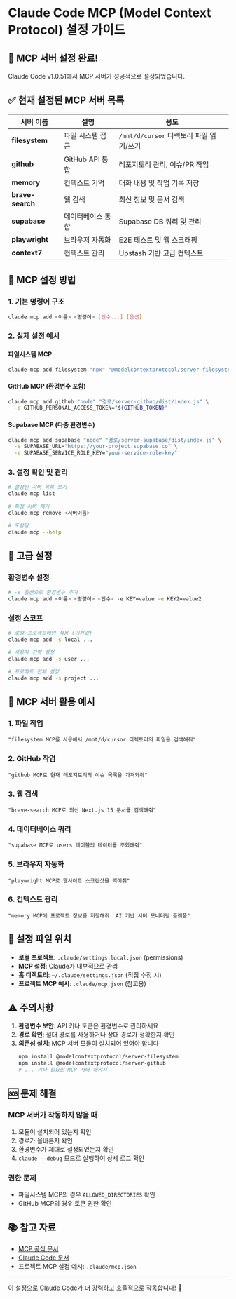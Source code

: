 # Claude Code MCP (Model Context Protocol) 설정 가이드

## 🎯 MCP 서버 설정 완료!

Claude Code v1.0.51에서 MCP 서버가 성공적으로 설정되었습니다.

## ✅ 현재 설정된 MCP 서버 목록

| 서버 이름 | 설명 | 용도 |
|-----------|------|------|
| **filesystem** | 파일 시스템 접근 | `/mnt/d/cursor` 디렉토리 파일 읽기/쓰기 |
| **github** | GitHub API 통합 | 레포지토리 관리, 이슈/PR 작업 |
| **memory** | 컨텍스트 기억 | 대화 내용 및 작업 기록 저장 |
| **brave-search** | 웹 검색 | 최신 정보 및 문서 검색 |
| **supabase** | 데이터베이스 통합 | Supabase DB 쿼리 및 관리 |
| **playwright** | 브라우저 자동화 | E2E 테스트 및 웹 스크래핑 |
| **context7** | 컨텍스트 관리 | Upstash 기반 고급 컨텍스트 |

## 📝 MCP 설정 방법

### 1. 기본 명령어 구조
```bash
claude mcp add <이름> <명령어> [인수...] [옵션]
```

### 2. 실제 설정 예시

#### 파일시스템 MCP
```bash
claude mcp add filesystem "npx" "@modelcontextprotocol/server-filesystem" "/mnt/d/cursor"
```

#### GitHub MCP (환경변수 포함)
```bash
claude mcp add github "node" "경로/server-github/dist/index.js" \
  -e GITHUB_PERSONAL_ACCESS_TOKEN="${GITHUB_TOKEN}"
```

#### Supabase MCP (다중 환경변수)
```bash
claude mcp add supabase "node" "경로/server-supabase/dist/index.js" \
  -e SUPABASE_URL="https://your-project.supabase.co" \
  -e SUPABASE_SERVICE_ROLE_KEY="your-service-role-key"
```

### 3. 설정 확인 및 관리
```bash
# 설정된 서버 목록 보기
claude mcp list

# 특정 서버 제거
claude mcp remove <서버이름>

# 도움말
claude mcp --help
```

## 🔧 고급 설정

### 환경변수 설정
```bash
# -e 옵션으로 환경변수 추가
claude mcp add <이름> <명령어> <인수> -e KEY=value -e KEY2=value2
```

### 설정 스코프
```bash
# 로컬 프로젝트에만 적용 (기본값)
claude mcp add -s local ...

# 사용자 전역 설정
claude mcp add -s user ...

# 프로젝트 전체 설정
claude mcp add -s project ...
```

## 🚀 MCP 서버 활용 예시

### 1. 파일 작업
```
"filesystem MCP를 사용해서 /mnt/d/cursor 디렉토리의 파일을 검색해줘"
```

### 2. GitHub 작업
```
"github MCP로 현재 레포지토리의 이슈 목록을 가져와줘"
```

### 3. 웹 검색
```
"brave-search MCP로 최신 Next.js 15 문서를 검색해줘"
```

### 4. 데이터베이스 쿼리
```
"supabase MCP로 users 테이블의 데이터를 조회해줘"
```

### 5. 브라우저 자동화
```
"playwright MCP로 웹사이트 스크린샷을 찍어줘"
```

### 6. 컨텍스트 관리
```
"memory MCP에 프로젝트 정보를 저장해줘: AI 기반 서버 모니터링 플랫폼"
```

## 📍 설정 파일 위치

- **로컬 프로젝트**: `.claude/settings.local.json` (permissions)
- **MCP 설정**: Claude가 내부적으로 관리
- **홈 디렉토리**: `~/.claude/settings.json` (직접 수정 시)
- **프로젝트 MCP 예시**: `.claude/mcp.json` (참고용)

## ⚠️ 주의사항

1. **환경변수 보안**: API 키나 토큰은 환경변수로 관리하세요
2. **경로 확인**: 절대 경로를 사용하거나 상대 경로가 정확한지 확인
3. **의존성 설치**: MCP 서버 모듈이 설치되어 있어야 합니다
   ```bash
   npm install @modelcontextprotocol/server-filesystem
   npm install @modelcontextprotocol/server-github
   # ... 기타 필요한 MCP 서버 패키지
   ```

## 🆘 문제 해결

### MCP 서버가 작동하지 않을 때
1. 모듈이 설치되어 있는지 확인
2. 경로가 올바른지 확인
3. 환경변수가 제대로 설정되었는지 확인
4. `claude --debug` 모드로 실행하여 상세 로그 확인

### 권한 문제
- 파일시스템 MCP의 경우 `ALLOWED_DIRECTORIES` 확인
- GitHub MCP의 경우 토큰 권한 확인

## 📚 참고 자료

- [MCP 공식 문서](https://github.com/modelcontextprotocol)
- [Claude Code 문서](https://docs.anthropic.com/en/docs/claude-code)
- 프로젝트 MCP 설정 예시: `.claude/mcp.json`

---

이 설정으로 Claude Code가 더 강력하고 효율적으로 작동합니다! 🚀